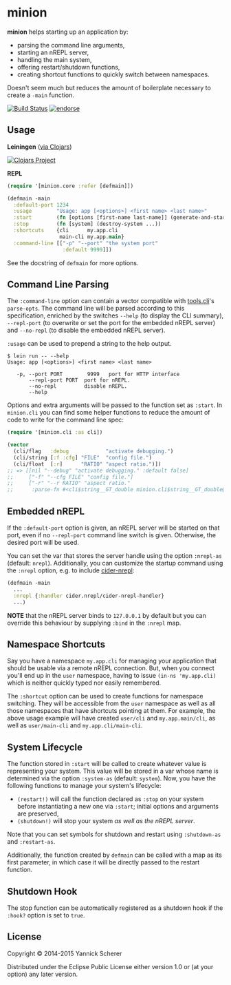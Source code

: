 # minion

__minion__ helps starting up an application by:

- parsing the command line arguments,
- starting an nREPL server,
- handling the main system,
- offering restart/shutdown functions,
- creating shortcut functions to quickly switch between namespaces.

Doesn't seem much but reduces the amount of boilerplate necessary to create a `-main` function.

[![Build Status](https://travis-ci.org/xsc/minion.svg?branch=master)](https://travis-ci.org/xsc/minion)
[![endorse](https://api.coderwall.com/xsc/endorsecount.png)](https://coderwall.com/xsc)

## Usage

__Leiningen__ ([via Clojars](https://clojars.org/minion))

[![Clojars Project](http://clojars.org/minion/latest-version.svg)](http://clojars.org/minion)

__REPL__

```clojure
(require '[minion.core :refer [defmain]])

(defmain -main
  :default-port 1234
  :usage        "Usage: app [<options>] <first name> <last name>"
  :start        (fn [options [first-name last-name]] (generate-and-start-system ...))
  :stop         (fn [system] (destroy-system ...))
  :shortcuts    {cli      my.app.cli
                 main-cli my.app.main}
  :command-line [["-p" "--port" "the system port"
                  :default 9999]])
```

See the docstring of `defmain` for more options.

## Command Line Parsing

The `:command-line` option can contain a vector compatible with
[tools.cli](https://github.com/clojure/tools.cli)'s `parse-opts`. The command
line will be parsed according to this specification, enriched by the switches
`--help` (to display the CLI summary), `--repl-port` (to overwrite or set the
port for the embedded nREPL server) and `--no-repl` (to disable the embedded
nREPL server).

`:usage` can be used to prepend a string to the help output.

```
$ lein run -- --help
Usage: app [<options>] <first name> <last name>

   -p, --port PORT        9999   port for HTTP interface
       --repl-port PORT  port for nREPL.
       --no-repl         disable nREPL.
       --help

```

Options and extra arguments will be passed to the function set as `:start`. In
`minion.cli` you can find some helper functions to reduce the amount of code to
write for the command line spec:

```clojure
(require '[minion.cli :as cli])

(vector
  (cli/flag   :debug            "activate debugging.")
  (cli/string [:f :cfg] "FILE"  "config file.")
  (cli/float  [:r]      "RATIO" "aspect ratio.")])
;; => [[nil "--debug" "activate debugging." :default false]
;;     ["-f" "--cfg FILE" "config file."]
;;     ["-r" "--r RATIO" "aspect ratio."
;;      :parse-fn #<cli$string__GT_double minion.cli$string__GT_double@58bca166>]]
```

## Embedded nREPL

If the `:default-port` option is given, an nREPL server will be started on that
port, even if no `--repl-port` command line switch is given. Otherwise, the
desired port will be used.

You can set the var that stores the server handle using the option `:nrepl-as`
(default: `nrepl`). Additionally, you can customize the startup command using
the `:nrepl` option, e.g. to include
[cider-nrepl](https://github.com/clojure-emacs/cider-nrepl):

```clojure
(defmain -main
  ...
  :nrepl {:handler cider.nrepl/cider-nrepl-handler}
  ...)
```

__NOTE__ that the nREPL server binds to `127.0.0.1` by default but you can
override this behaviour by supplying `:bind` in the `:nrepl` map.

## Namespace Shortcuts

Say you have a namespace `my.app.cli` for managing your application that should
be usable via a remote nREPL connection. But, when you connect you'll end up in
the `user` namespace, having to issue `(in-ns 'my.app.cli)` which is neither
quickly typed nor easily remembered.

The `:shortcut` option can be used to create functions for namespace switching.
They will be accessible from the `user` namespace as well as all those
namespaces that have shortcuts pointing at them. For example, the above usage
example will have created `user/cli` and `my.app.main/cli`, as well as
`user/main-cli` and `my.app.cli/main-cli`.

## System Lifecycle

The function stored in `:start` will be called to create whatever value is
representing your system. This value will be stored in a var whose name is
determined via the option `:system-as` (default: `system`). Now, you have the
following functions to manage your system's lifecycle:

- `(restart!)` will call the function declared as `:stop` on your system before
  instantiating a new one via `:start`; initial options and arguments are
preserved,
- `(shutdown!)` will stop your system _as well as the nREPL server_.

Note that you can set symbols for shutdown and restart using `:shutdown-as` and
`:restart-as`.

Additionally, the function created by `defmain` can be called with a map as its
first parameter, in which case it will be directly passed to the restart
function.

## Shutdown Hook

The stop function can be automatically registered as a shutdown hook if the
`:hook?` option is set to `true`.

## License

Copyright &copy; 2014-2015 Yannick Scherer

Distributed under the Eclipse Public License either version 1.0 or (at
your option) any later version.
